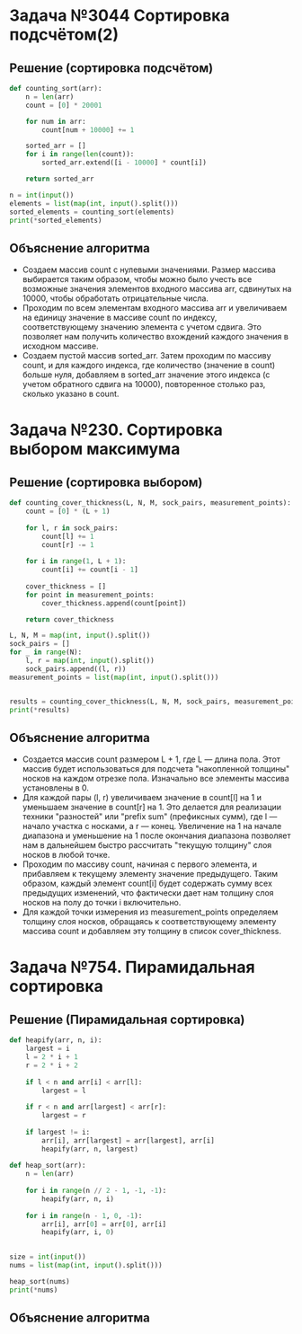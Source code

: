 # Задача №3044 Сортировка подсчётом(2)
## Решение (сортировка подсчётом)
```python
def counting_sort(arr):
    n = len(arr)
    count = [0] * 20001

    for num in arr:
        count[num + 10000] += 1

    sorted_arr = []
    for i in range(len(count)):
        sorted_arr.extend([i - 10000] * count[i])

    return sorted_arr

n = int(input())
elements = list(map(int, input().split()))
sorted_elements = counting_sort(elements)
print(*sorted_elements)
```
## Объяснение алгоритма
- Создаем массив count с нулевыми значениями. Размер массива выбирается таким образом, чтобы можно было учесть все возможные значения элементов входного массива arr, сдвинутых на 10000, чтобы обработать отрицательные числа.
- Проходим по всем элементам входного массива arr и увеличиваем на единицу значение в массиве count по индексу, соответствующему значению элемента с учетом сдвига. Это позволяет нам получить количество вхождений каждого значения в исходном массиве.
- Создаем пустой массив sorted_arr. Затем проходим по массиву count, и для каждого индекса, где количество (значение в count) больше нуля, добавляем в sorted_arr значение этого индекса (с учетом обратного сдвига на 10000), повторенное столько раз, сколько указано в count.

# Задача №230. Сортировка выбором максимума
## Решение (сортировка выбором)
```python
def counting_cover_thickness(L, N, M, sock_pairs, measurement_points):
    count = [0] * (L + 1)
   
    for l, r in sock_pairs:
        count[l] += 1
        count[r] -= 1
    
    for i in range(1, L + 1):
        count[i] += count[i - 1]
    
    cover_thickness = []
    for point in measurement_points:
        cover_thickness.append(count[point])

    return cover_thickness

L, N, M = map(int, input().split())
sock_pairs = []
for _ in range(N):
    l, r = map(int, input().split())
    sock_pairs.append((l, r))
measurement_points = list(map(int, input().split()))


results = counting_cover_thickness(L, N, M, sock_pairs, measurement_points)
print(*results)
```
## Объяснение алгоритма
- Создается массив count размером L + 1, где L — длина пола. Этот массив будет использоваться для подсчета "накопленной толщины" носков на каждом отрезке пола. Изначально все элементы массива установлены в 0.
- Для каждой пары (l, r) увеличиваем значение в count[l] на 1 и уменьшаем значение в count[r] на 1. Это делается для реализации техники "разностей" или "prefix sum" (префиксных сумм), где l — начало участка с носками, а r — конец. Увеличение на 1 на начале диапазона и уменьшение на 1 после окончания диапазона позволяет нам в дальнейшем быстро рассчитать "текущую толщину" слоя носков в любой точке.
- Проходим по массиву count, начиная с первого элемента, и прибавляем к текущему элементу значение предыдущего. Таким образом, каждый элемент count[i] будет содержать сумму всех предыдущих изменений, что фактически дает нам толщину слоя носков на полу до точки i включительно.
- Для каждой точки измерения из measurement_points определяем толщину слоя носков, обращаясь к соответствующему элементу массива count и добавляем эту толщину в список cover_thickness.

# Задача №754. Пирамидальная сортировка
## Решение (Пирамидальная сортировка)
```python
def heapify(arr, n, i):
    largest = i
    l = 2 * i + 1
    r = 2 * i + 2
  
    if l < n and arr[i] < arr[l]:
        largest = l
  
    if r < n and arr[largest] < arr[r]:
        largest = r
  
    if largest != i:
        arr[i], arr[largest] = arr[largest], arr[i]
        heapify(arr, n, largest)
  
def heap_sort(arr):
    n = len(arr)
  
    for i in range(n // 2 - 1, -1, -1):
        heapify(arr, n, i)
  
    for i in range(n - 1, 0, -1):
        arr[i], arr[0] = arr[0], arr[i]
        heapify(arr, i, 0)
  

size = int(input())
nums = list(map(int, input().split()))

heap_sort(nums)
print(*nums)
```
## Объяснение алгоритма
